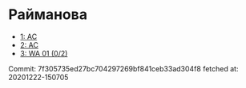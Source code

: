 # Райманова
- [1: AC](1.md)
- [2: AC](2.md)
- [3: WA 01 (0/2)](3.md)

Commit: 7f305735ed27bc704297269bf841ceb33ad304f8
 fetched at: 20201222-150705
